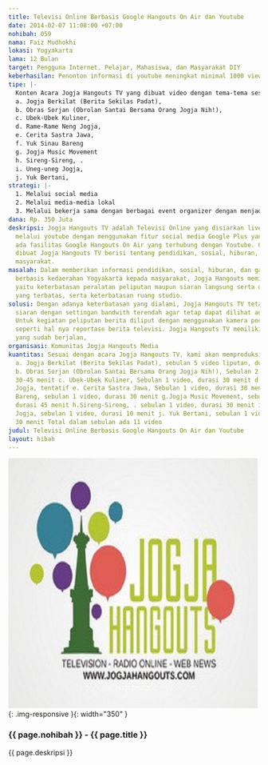 ```yaml
---
title: Televisi Online Berbasis Google Hangouts On Air dan Youtube
date: 2014-02-07 11:08:00 +07:00
nohibah: 059
nama: Faiz Mudhokhi
lokasi: Yogyakarta
lama: 12 Bulan
target: Pengguna Internet. Pelajar, Mahasiswa, dan Masyarakat DIY
keberhasilan: Penonton informasi di youtube meningkat minimal 1000 view per bulan.
tipe: |-
  Konten Acara Jogja Hangouts TV yang dibuat video dengan tema-tema sesuai acara, yaitu:
  a. Jogja Berkilat (Berita Sekilas Padat),
  b. Obras Sorjan (Obrolan Santai Bersama Orang Jogja Nih!),
  c. Ubek-Ubek Kuliner,
  d. Rame-Rame Neng Jogja,
  e. Cerita Sastra Jawa,
  f. Yuk Sinau Bareng
  g. Jogja Music Movement
  h. Sireng-Sireng, .
  i. Uneg-uneg Jogja,
  j. Yuk Bertani,
strategi: |-
  1. Melalui social media
  2. Melalui media-media lokal
  3. Melalui bekerja sama dengan berbagai event organizer dengan menjadi media partner
dana: Rp. 350 Juta
deskripsi: Jogja Hangouts TV adalah Televisi Online yang disiarkan live streaming
  melalui youtube dengan menggunakan fitur social media Google Plus yang didalamnya
  ada fasilitas Google Hangouts On Air yang terhubung dengan Youtube. Content yang
  dibuat Jogja Hangouts TV berisi tentang pendidikan, sosial, hiburan, dan gaya hidup
  masyarakat.
masalah: Dalam memberikan informasi pendidikan, sosial, hiburan, dan gaya hidup masyarakat
  berbasis kedaerahan Yogyakarta kepada masyarakat, Jogja Hangouts memiliki kendala
  yaitu keterbatasan peralatan peliputan maupun siaran langsung serta dan akses internet
  yang terbatas, serta keterbatasan ruang studio.
solusi: Dengan adanya keterbatasan yang dialami, Jogja Hangouts TV tetap berusaha
  siaran dengan settingan bandwith terendah agar tetap dapat dilihat audio visualnya.
  Untuk kegiatan peliputan berita diliput dengan menggunakan kamera pocket dan dikonsep
  seperti hal nya reportase berita televisi. Jogja Hangouts TV memiliki beberapa acara
  yang sudah berjalan,
organisasi: Komunitas Jogja Hangouts Media
kuantitas: Sesuai dengan acara Jogja Hangouts TV, kami akan memproduksi sebagai berikut
  a. Jogja Berkilat (Berita Sekilas Padat), sebulan 5 video liputan, durasi 3 menit.
  b. Obras Sorjan (Obrolan Santai Bersama Orang Jogja Nih!), Sebulan 2 video, durasi
  30-45 menit c. Ubek-Ubek Kuliner, Sebulan 1 video, durasi 30 menit d.Rame-Rame Neng
  Jogja, tentatif e. Cerita Sastra Jawa, Sebulan 1 video, durasi 30 menit f.Yuk Sinau
  Bareng, sebulan 1 video, durasi 30 menit g.Jogja Music Movement, sebulan 1 video,
  durasi 45 menit h.Sireng-Sireng, . sebulan 1 video, durasi 30 menit i.Uneg-uneg
  Jogja, sebulan 1 video, durasi 10 menit j. Yuk Bertani, sebulan 1 video, durasi
  30 menit Total dalam sebulan ada 11 video
judul: Televisi Online Berbasis Google Hangouts On Air dan Youtube
layout: hibah
---
```


![059](/static/img/hibahcms/059.png){: .img-responsive }{: width="350" }

### {{ page.nohibah }} - {{ page.title }}

{{ page.deskripsi }}
